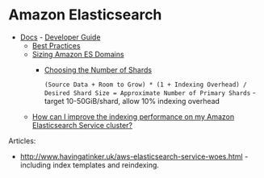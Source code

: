 # Amazon Elasticsearch

* [Docs](https://docs.aws.amazon.com/elasticsearch-service/index.html) - [Developer Guide](https://docs.aws.amazon.com/elasticsearch-service/latest/developerguide/)
    * [Best Practices](https://docs.aws.amazon.com/elasticsearch-service/latest/developerguide/aes-bp.html)
    * [Sizing Amazon ES Domains](https://docs.aws.amazon.com/elasticsearch-service/latest/developerguide/sizing-domains.html)
        * [Choosing the Number of Shards](https://docs.aws.amazon.com/elasticsearch-service/latest/developerguide/sizing-domains.html#aes-bp-sharding)
            
            `(Source Data + Room to Grow) * (1 + Indexing Overhead) / Desired Shard Size = Approximate Number of Primary Shards` - target 10-50GiB/shard, allow 10% indexing overhead
    * [How can I improve the indexing performance on my Amazon Elasticsearch Service cluster?](https://aws.amazon.com/premiumsupport/knowledge-center/elasticsearch-indexing-performance/)
            
Articles:

* <http://www.havingatinker.uk/aws-elasticsearch-service-woes.html> - including index templates and reindexing.